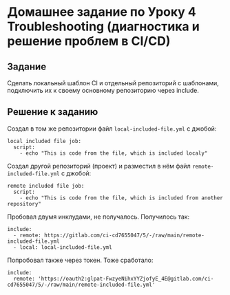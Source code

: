 # Домашнее задание по Уроку 4 Troubleshooting (диагностика и решение проблем в CI/CD)


## Задание
Сделать локальный шаблон CI и отдельный репозиторий с шаблонами, подключить их к своему основному репозиторию через include.

## Решение к заданию

Создал в том же репозитории файл `local-included-file.yml` с джобой:
```
local included file job:
  script:
    - echo "This is code from the file, which is included localy"
```

Создал другой репозиторий (проект) и разместил в нём файл `remote-included-file.yml` с джобой:
```
remote included file job:
  script:
    - echo "This is code from the file, which is included from another repository"
```

Пробовал двумя инклудами, не получалось. Получилось так:

```
include:
  - remote: https://gitlab.com/ci-cd7655047/5/-/raw/main/remote-included-file.yml
  - local: local-included-file.yml
```


Попробовал также через токен. Тоже сработало:
```
include:
  remote: 'https://oauth2:glpat-FwzyeNihxYYZjofyE_4E@gitlab.com/ci-cd7655047/5/-/raw/main/remote-included-file.yml'
```